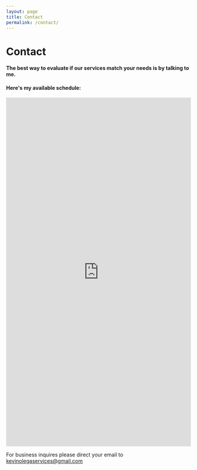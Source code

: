 ```yaml
---
layout: page
title: Contact
permalink: /contact/
---
```

# Contact

#### The best way to evaluate if our services match your needs is by talking to me. 

#### Here's my available schedule:

<!-- Calendly inline widget begin -->
<iframe src="https://calendly.com/kevinolegaservices/60min" width="100%" height="950" scrolling="no" frameborder="0"></iframe>
<!-- Calendly inline widget end -->

For business inquires please direct your email to [kevinolegaservices@gmail.com](mailto:kevinolegaservices@gmail.com)